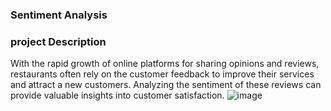 ###  Sentiment Analysis</a>

### project Description
With the rapid growth of online platforms for sharing opinions and reviews, restaurants often rely on the customer feedback to improve their services and attract a new customers. Analyzing the sentiment of these reviews can provide valuable insights into customer satisfaction.
![image](https://github.com/user-attachments/assets/3ae54ef3-acdd-4762-89aa-a8c668393a92)


